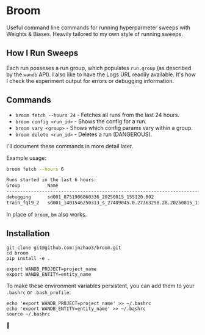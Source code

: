 # Broom

Useful command line commands for running hyperparmeter sweeps with Weights & Biases. Heavily tailored to my own style of running sweeps.

## How I Run Sweeps

Each run posseses a run group, which populates `run.group` (as described by the `wandb` API). I also like to have the Logs URL readily available. It's how I check the experiment output for errors or debugging information.

## Commands

- `broom fetch --hours 24` - Fetches all runs from the last 24 hours.
- `broom config <run_id>` - Shows the config for a run.
- `broom vary <group>` - Shows which config params vary within a group.
- `broom delete <run_id>` - Deletes a run (DANGEROUS).

I'll document these commands in more detail later.

Example usage:

```bash
broom fetch --hours 6

Runs started in the last 6 hours:
Group          Name                                                               Run ID     Logs URL                                           Time      Step     State    
--------------------------------------------------------------------------------------------------------------------------------------------------------------------------
debugging      sd001_8751906860336_20250815_155120.892                            cjvo7vgl   https://wandb.ai/entity_name/group_name/runs/cjvo7vgl/logs   3:51:11   0        failed   
train_fql9_2   sd001_1401546250313_s_27409045.0.27363298.28.20250815_135811.892   fyaabbg3   https://wandb.ai/entity_name/group_name/runs/fyaabbg3/logs   5:44:24   745000   running 
```

In place of `broom`, `bm` also works.

## Installation

```
git clone git@github.com:jnzhao3/broom.git
cd broom
pip install -e .

export WANDB_PROJECT=project_name
export WANDB_ENTITY=entity_name
```
To make these environment variables persistent, you can add them to your `.bashrc` or `.bash_profile`:
```
echo 'export WANDB_PROJECT=project_name' >> ~/.bashrc
echo 'export WANDB_ENTITY=entity_name' >> ~/.bashrc
source ~/.bashrc
```

🧹